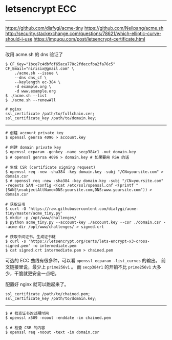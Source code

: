 # letsencrypt ECC

---

https://github.com/diafygi/acme-tiny
https://github.com/Neilpang/acme.sh
http://security.stackexchange.com/questions/78621/which-elliptic-curve-should-i-use
https://imququ.com/post/letsencrypt-certificate.html

---

改用 acme.sh 的 dns 验证了

```
$ CF_Key="1bce7c4dbfdf65aca770c2fdeccfba2fa76c5" CF_Email="nirisix@gmail.com" \
	./acme.sh --issue \
	--dns dns_cf \
	--keylength ec-384 \
	-d example.org \
	-d www.example.org
$ ./acme.sh --list
$ ./acme.sh --renewAll

# nginx
ssl_certificate /path/to/fullchain.cer;
ssl_certificate_key /path/to/domain.key;
```

---

```
# 创建 account private key
$ openssl genrsa 4096 > account.key

# 创建 domain private key
$ openssl ecparam -genkey -name secp384r1 -out domain.key
$ # openssl genrsa 4096 > domain.key # 如果要用 RSA 的话

# 生成 CSR (certificate signing request)
$ openssl req -new -sha384 -key domain.key -subj "/CN=yoursite.com" > domain.csr
$ # openssl req -new -sha384 -key domain.key -subj "/CN=yoursite.com" -reqexts SAN -config <(cat /etc/ssl/openssl.cnf <(printf "[SAN]\nsubjectAltName=DNS:yoursite.com,DNS:www.yoursite.com")) > domain.csr

# 获取证书
$ curl -O 'https://raw.githubusercontent.com/diafygi/acme-tiny/master/acme_tiny.py'
$ mkdir -p /opt/www/challenges/
$ python acme_tiny.py --account-key ./account.key --csr ./domain.csr --acme-dir /opt/www/challenges/ > signed.crt

# 获取中间证书，生成证书链
$ curl -s 'https://letsencrypt.org/certs/lets-encrypt-x3-cross-signed.pem' -o intermediate.pem
$ cat signed.crt intermediate.pem > chained.pem
```

可选的 ECC 曲线有很多种，可以看 `openssl ecparam -list_curves` 的输出。
前文链接里说，最少上 `prime256v1` 。
而 `secp384r1` 的开销不比 `prime256v1` 大多少，干脆就更安全一点吧。

配置好 nginx 就可以跑起来了。

```
ssl_certificate /path/to/chained.pem;
ssl_certificate_key /path/to/domain.key;
```

---

```
$ # 检查证书的过期时间
$ openssl x509 -noout -enddate -in chained.pem

$ # 检查 CSR 的内容
$ openssl req -noout -text -in domain.csr
```
